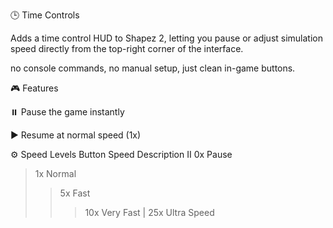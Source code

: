 🕒 Time Controls

Adds a time control HUD to Shapez 2, letting you pause or adjust simulation speed directly from the top-right corner of the interface.

no console commands, no manual setup, just clean in-game buttons.

🎮 Features

⏸️ Pause the game instantly

▶️ Resume at normal speed (1x)

⚙️ Speed Levels
Button	Speed	Description
II	0x	Pause
>	1x	Normal
>>	5x	Fast
>>>	10x	Very Fast
>|	25x	Ultra Speed